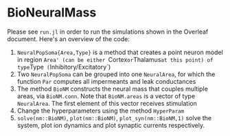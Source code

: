# BioNeuralMass

Please see `run.jl` in order to run the simulations shown in the Overleaf document. Here's an overview of the code:

1. `NeuralPopSoma{Area,Type}` is a method that creates a point neuron model in region `Area' (can be either `Cortex` or `Thalamus` at this point) of type `Type` (`Inhibitory/Excitatory`)
2. Two `NeuralPopSoma` can be grouped into one `NeuralArea`, for which the function `Par` computes all impermeants and leak conductances
3. The method `BioNM` constructs the neural mass that couples multiple areas, via `BioNM.conn`. Note that `BioNM.areas` is a vector of type `NeuralArea`. The first element of this vector receives stimulation
4. Change the hyperparameters using the method `HyperParam`
5. `solve(nm::BioNM)`, `plot(nm::BioNM)`, `plot_syn(nm::BioNM,1)` solve the system, plot ion dynamics and plot synaptic currents respectively.
